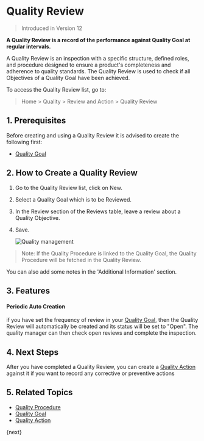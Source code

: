 <!-- add-breadcrumbs -->
# Quality Review

> Introduced in Version 12

**A Quality Review is a record of the performance against Quality Goal at regular intervals.**

A Quality Review is an inspection with a specific structure, defined roles, and procedure designed to ensure a product's completeness and adherence to quality standards. The Quality Review is used to check if all Objectives of a Quality Goal have been achieved.

To access the Quality Review list, go to:
> Home > Quality > Review and Action > Quality Review

## 1. Prerequisites

Before creating and using a Quality Review it is advised to create the following first:

* [Quality Goal](/docs/user/manual/en/quality-management/quality_goal)

## 2. How to Create a Quality Review

1. Go to the Quality Review list, click on New.
1. Select a Quality Goal which is to be Reviewed.
1. In the Review section of the Reviews table, leave a review about a Quality Objective.
1. Save.

    <img class="screenshot" alt="Quality management" src="{{docs_base_url}}/assets/img/quality-management/new-quality-review.gif">

> Note: If the Quality Procedure is linked to the Quality Goal, the Quality Procedure will be fetched in the Quality Review.

You can also add some notes in the 'Additional Information' section.

## 3. Features

#### Periodic Auto Creation

if you have set the frequency of review in your [Quality Goal](docs/user/manual/en/quality-management/quality_goal), then the Quality Review will automatically be created and its status will be set to "Open". The quality manager can then check open reviews and complete the inspection.

## 4. Next Steps

After you have completed a Quality Review, you can create a [Quality Action](/docs/user/manual/en/quality-management/quality_action) against it if you want to record any corrective or preventive actions

## 5. Related Topics

* [Quality Procedure](/docs/user/manual/en/quality-management/quality_procedure)
* [Quality Goal](/docs/user/manual/en/quality-management/quality_goal)
* [Quality Action](/docs/user/manual/en/quality-management/quality_action)

{next}
